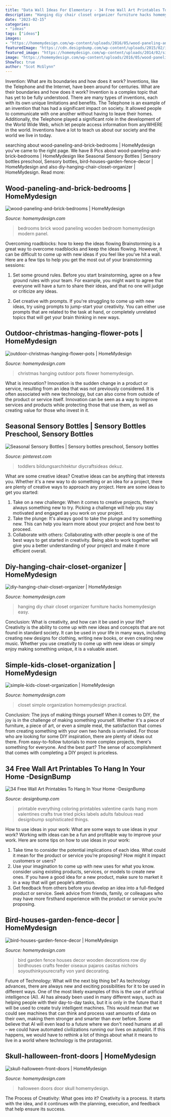 ```yaml
---
title: "Data Wall Ideas For Elementary - 34 Free Wall Art Printables To Hang In Your Home -designbump"
description: "Hanging diy chair closet organizer furniture hacks homemydesign easy"
date: "2023-02-15"
categories:
- "ideas"
tags: ["ideas"]
images:
- "https://homemydesign.com/wp-content/uploads/2016/05/wood-paneling-and-brick-bedrooms.jpg"
featuredImage: "https://cdn.designbump.com/wp-content/uploads/2015/02/iloveeverything04sm.jpg"
featured_image: "https://homemydesign.com/wp-content/uploads/2014/02/simple-kids-closet-organization.jpg"
image: "https://homemydesign.com/wp-content/uploads/2016/05/wood-paneling-and-brick-bedrooms.jpg"
ShowToc: true
author: "Scot McGlynn"
---
```



Invention: What are its boundaries and how does it work?
Inventions, like the Telephone and the Internet, have been around for centuries. What are their boundaries and how does it work? Invention is a complex topic that has yet to be fully understood. There are many types of inventions, each with its own unique limitations and benefits. The Telephone is an example of an invention that has had a significant impact on society. It allowed people to communicate with one another without having to leave their homes. Additionally, the Telephone played a significant role in the development of the World Wide Web, which let people access information from anyWHERE in the world. Inventions have a lot to teach us about our society and the world we live in today.

	

		
searching about wood-paneling-and-brick-bedrooms | HomeMydesign you've came to the right page. We have 8 Pics about wood-paneling-and-brick-bedrooms | HomeMydesign like Seasonal Sensory Bottles | Sensory bottles preschool, Sensory bottles, bird-houses-garden-fence-decor | HomeMydesign and also diy-hanging-chair-closet-organizer | HomeMydesign. Read more:
		
    
## Wood-paneling-and-brick-bedrooms | HomeMydesign

<img loading=lazy src="https://homemydesign.com/wp-content/uploads/2016/05/wood-paneling-and-brick-bedrooms.jpg" onerror="this.onerror=null;this.src='https://tse3.mm.bing.net/th?id=OIP.Bzw8neQsYOHpHGEdg7QDsQDhEs&amp;pid=15.1';" alt="wood-paneling-and-brick-bedrooms | HomeMydesign">

_Source: homemydesign.com_

>bedrooms brick wood paneling wooden bedroom homemydesign modern panel. 

	

Overcoming roadblocks: how to keep the ideas flowing
Brainstorming is a great way to overcome roadblocks and keep the ideas flowing. However, it can be difficult to come up with new ideas if you feel like you've hit a wall. Here are a few tips to help you get the most out of your brainstorming sessions:
1. Set some ground rules. Before you start brainstorming, agree on a few ground rules with your team. For example, you might want to agree that everyone will have a turn to share their ideas, and that no one will judge or criticize any ideas.

2. Get creative with prompts. If you're struggling to come up with new ideas, try using prompts to jump-start your creativity. You can either use prompts that are related to the task at hand, or completely unrelated topics that will get your brain thinking in new ways.


    
## Outdoor-christmas-hanging-flower-pots | HomeMydesign

<img loading=lazy src="https://homemydesign.com/wp-content/uploads/2018/12/outdoor-christmas-hanging-flower-pots.jpg" onerror="this.onerror=null;this.src='https://tse1.mm.bing.net/th?id=OIP.ZZJLngFFeuwaG1il0hVBLAHaHO&amp;pid=15.1';" alt="outdoor-christmas-hanging-flower-pots | HomeMydesign">

_Source: homemydesign.com_

>christmas hanging outdoor pots flower homemydesign. 

	

What is innovation?
Innovation is the sudden change in a product or service, resulting from an idea that was not previously considered. It is often associated with new technology, but can also come from outside of the product or service itself. Innovation can be seen as a way to improve services and products while protecting those that use them, as well as creating value for those who invest in it.

    
## Seasonal Sensory Bottles | Sensory Bottles Preschool, Sensory Bottles

<img loading=lazy src="https://i.pinimg.com/736x/19/12/42/1912423206dffe20b276ff6c423d20bd.jpg" onerror="this.onerror=null;this.src='https://tse1.mm.bing.net/th?id=OIP.RkZTF8NTqGVkfTWt-IwJXAHaHD&amp;pid=15.1';" alt="Seasonal Sensory Bottles | Sensory bottles preschool, Sensory bottles">

_Source: pinterest.com_

>toddlers bildungsarchitektur diycraftsideas dekuz. 

	

What are some creative ideas?
Creative ideas can be anything that interests you. Whether it's a new way to do something or an idea for a project, there are plenty of creative ways to approach any project. Here are some ideas to get you started: 
1. Take on a new challenge: When it comes to creative projects, there's always something new to try. Picking a challenge will help you stay motivated and engaged as you work on your project. 
2. Take the plunge: It's always good to take the plunge and try something new. This can help you learn more about your project and how best to proceed. 
3. Collaborate with others: Collaborating with other people is one of the best ways to get started in creativity. Being able to work together will give you a better understanding of your project and make it more efficient overall.

    
## Diy-hanging-chair-closet-organizer | HomeMydesign

<img loading=lazy src="https://homemydesign.com/wp-content/uploads/2015/06/diy-hanging-chair-closet-organizer.jpg" onerror="this.onerror=null;this.src='https://tse4.mm.bing.net/th?id=OIP.JaKma7pDZX-TM2Av2GsPvgHaP3&amp;pid=15.1';" alt="diy-hanging-chair-closet-organizer | HomeMydesign">

_Source: homemydesign.com_

>hanging diy chair closet organizer furniture hacks homemydesign easy. 

	

Conclusion: What is creativity, and how can it be used in your life?
Creativity is the ability to come up with new ideas and concepts that are not found in standard society. It can be used in your life in many ways, including creating new designs for clothing, writing new books, or even creating new music. Whether you use creativity to come up with new ideas or simply enjoy making something unique, it is a valuable asset.

    
## Simple-kids-closet-organization | HomeMydesign

<img loading=lazy src="https://homemydesign.com/wp-content/uploads/2014/02/simple-kids-closet-organization.jpg" onerror="this.onerror=null;this.src='https://tse2.mm.bing.net/th?id=OIP.x4rPwoKwy_M08r_OQdr3NAHaJ4&amp;pid=15.1';" alt="simple-kids-closet-organization | HomeMydesign">

_Source: homemydesign.com_

>closet simple organization homemydesign practical. 

	

Conclusion: The joys of making things yourself
When it comes to DIY, the joy is in the challenge of making something yourself. Whether it's a piece of furniture, a piece of art, or even a simple meal, the satisfaction that comes from creating something with your own two hands is unrivaled.
For those who are looking for some DIY inspiration, there are plenty of ideas out there. From easy-to-follow tutorials to more complex projects, there's something for everyone. And the best part? The sense of accomplishment that comes with completing a DIY project is priceless.

    
## 34 Free Wall Art Printables To Hang In Your Home -DesignBump

<img loading=lazy src="https://cdn.designbump.com/wp-content/uploads/2015/02/iloveeverything04sm.jpg" onerror="this.onerror=null;this.src='https://tse2.mm.bing.net/th?id=OIP.qMqGXuvh_yeTkU7ZQaPTTgHaLH&amp;pid=15.1';" alt="34 Free Wall Art Printables To Hang In Your Home -DesignBump">

_Source: designbump.com_

>printable everything coloring printables valentine cards hang mom valentines crafts true tried picks labels adults fabulous read designbump sophisticated things. 

	

How to use ideas in your work: What are some ways to use ideas in your work?
Working with ideas can be a fun and profitable way to improve your work. Here are some tips on how to use ideas in your work: 
1. Take time to consider the potential implications of each idea. What could it mean for the product or service you’re proposing? How might it impact customers or users? 
2. Use your imagination to come up with new uses for what you know. consider using existing products, services, or models to create new ones. If you have a good idea for a new product, make sure to market it in a way that will get people’s attention. 
3. Get feedback from others before you develop an idea into a full-fledged product or service. Seek advice from friends, family, or colleagues who may have more firsthand experience with the product or service you’re proposing.

    
## Bird-houses-garden-fence-decor | HomeMydesign

<img loading=lazy src="https://homemydesign.com/wp-content/uploads/2016/06/bird-houses-garden-fence-decor.jpg" onerror="this.onerror=null;this.src='https://tse1.mm.bing.net/th?id=OIP.ulIES2gBRzG2DGOLf6fWmQHaLK&amp;pid=15.1';" alt="bird-houses-garden-fence-decor | HomeMydesign">

_Source: homemydesign.com_

>bird garden fence houses decor wooden decorations row diy birdhouses crafts feeder oiseaux pajaros casitas nichoirs soyouthinkyourecrafty von yard decorating. 

	

Future of Technology: What will the next big thing be?
As technology advances, there are always new and exciting possibilities for it to be used in different ways. One of the most likely examples of this is the use of artificial intelligence (AI). AI has already been used in many different ways, such as helping people with their day-to-day tasks, but it is only in the future that it will be used to create truly intelligent machines. This would mean that we could see machines that can think and process vast amounts of data on their own, making them stronger and smarter than ever before. Some believe that AI will even lead to a future where we don't need humans at all – we could have automated civilizations running our lives on autopilot. If this happens, we would have to rethink a lot of things about what it means to live in a world where technology is the protagonist.

    
## Skull-halloween-front-doors | HomeMydesign

<img loading=lazy src="https://homemydesign.com/wp-content/uploads/2014/10/skull-halloween-front-doors.jpg" onerror="this.onerror=null;this.src='https://tse2.mm.bing.net/th?id=OIP.fQR3Uk9G42MFYkgewUxinAHaNK&amp;pid=15.1';" alt="skull-halloween-front-doors | HomeMydesign">

_Source: homemydesign.com_

>halloween doors door skull homemydesign. 

	

The Process of Creativity: What goes into it?
Creativity is a process. It starts with the idea, and it continues with the planning, execution, and feedback that help ensure its success.

